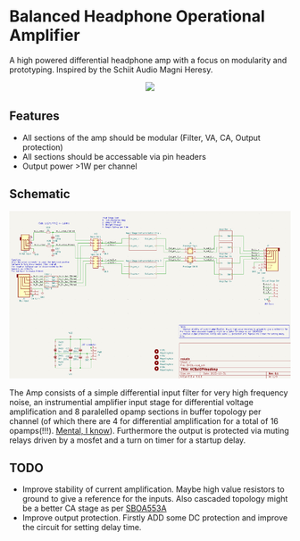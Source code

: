 # Balanced Headphone Operational Amplifier

A high powered differential headphone amp with a focus on modularity and prototyping. Inspired by the Schiit Audio Magni Heresy.

<p align="center">
  <a href="https://github.com">
    <img src="https://github.com/Stustup/C-Audio-BHOA/blob/332225ad11ce5fdea545c27f90542c3ff10ec40b/DSCF0732.JPG" height="300px">
  </a>
</p>

## Features

- All sections of the amp should be modular (Filter, VA, CA, Output protection)
- All sections should be accessable via pin headers
- Output power >1W per channel

## Schematic

<p align="center">
  <a href="https://github.com">
    <img src="https://github.com/Stustup/C-Audio-BHOA/blob/main/Schematic.png" height="300px">
  </a>
</p>

The Amp consists of a simple differential input filter for very high frequency noise, an instrumential amplifier input stage for differential voltage amplification and 8 paralelled opamp sections in buffer topology per channel (of which there are 4 for differential amplification for a total of 16 opamps(!!!). [Mental, I know](http://www.diyaudio.com/archive/blogs/alexcp/attachments/1049d1368388175-ne5532-power-amplifier-ne553205.jpg)). Furthermore the output is protected via muting relays driven by a mosfet and a turn on timer for a startup delay. 

## TODO

- Improve stability of current amplification. Maybe high value resistors to ground to give a reference for the inputs. Also cascaded topology might be a better CA stage as per [SBOA553A](https://www.ti.com/lit/ab/sboa553a/sboa553a.pdf?ts=1741260128432)
- Improve output protection. Firstly ADD some DC protection and improve the circuit for setting delay time.
